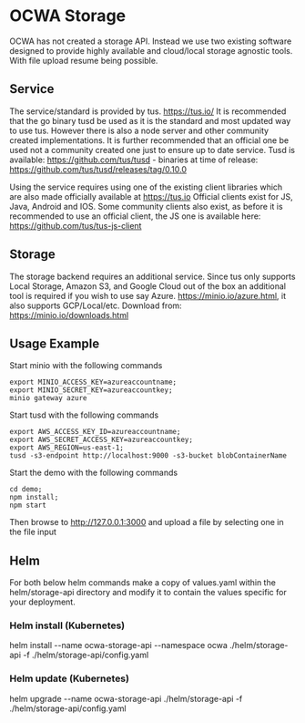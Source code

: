 # OCWA Storage

OCWA has not created a storage API. Instead we use two existing software designed to provide highly available and
cloud/local storage agnostic tools. With file upload resume being possible.

## Service
The service/standard is provided by tus. https://tus.io/ It is recommended that the go binary tusd be used as it is the
standard and most updated way to use tus. However there is also a node server and other community created implementations.
It is further recommended that an official one be used not a community created one just to ensure up to date service. 
Tusd is available: https://github.com/tus/tusd - binaries at time of release: https://github.com/tus/tusd/releases/tag/0.10.0

Using the service requires using one of the existing client libraries which are also made officially available at https://tus.io
Official clients exist for JS, Java, Android and IOS. Some community clients also exist, as before it is recommended to use an
official client, the JS one is available here: https://github.com/tus/tus-js-client

## Storage
The storage backend requires an additional service. Since tus only supports Local Storage, Amazon S3, and Google Cloud out of the box
an additional tool is required if you wish to use say Azure. https://minio.io/azure.html, it also supports GCP/Local/etc.
Download from: https://minio.io/downloads.html

## Usage Example
Start minio with the following commands
```
export MINIO_ACCESS_KEY=azureaccountname;
export MINIO_SECRET_KEY=azureaccountkey;
minio gateway azure        
```

Start tusd with the following commands
```
export AWS_ACCESS_KEY_ID=azureaccountname;
export AWS_SECRET_ACCESS_KEY=azureaccountkey;
export AWS_REGION=us-east-1;
tusd -s3-endpoint http://localhost:9000 -s3-bucket blobContainerName
```

Start the demo with the following commands
```
cd demo;
npm install;
npm start
```

Then browse to http://127.0.0.1:3000 and upload a file by selecting one in the file input

## Helm
For both below helm commands make a copy of values.yaml within the helm/storage-api directory
and modify it to contain the values specific for your deployment.

### Helm install (Kubernetes)
helm install --name ocwa-storage-api --namespace ocwa ./helm/storage-api -f ./helm/storage-api/config.yaml

### Helm update (Kubernetes)
helm upgrade --name ocwa-storage-api ./helm/storage-api  -f ./helm/storage-api/config.yaml
